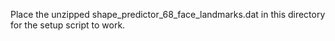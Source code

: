 Place the unzipped shape_predictor_68_face_landmarks.dat in this directory for the setup script to work.
